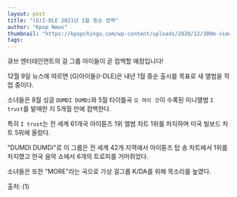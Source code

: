 ```yaml
---
layout: post
title: "(G)I-DLE 2021년 1월 중순 컴백"
author: "Kpop News"
thumbnail: "https://kpopchingu.com/wp-content/uploads/2020/12/300m-views-41-1-890x512.png"
tags: 
---
```



큐브 엔터테인먼트의 걸 그룹 아이들이 곧 컴백할 예정입니다!

12월 9일 뉴스에 따르면 (G)아이들(I-DLE)은 내년 1월 중순 출시를 목표로 새 앨범을 작업 중이다.

소녀들은 8월 싱글 `DUMDI DUMDi`와 5월 타이틀곡 `오 마이 갓`이 수록된 미니앨범 `I trust`를 발매한 지 5개월 만에 컴백한다.

특히 `I trust`는 전 세계 61개국 아이튠즈 1위 앨범 차트 1위를 차지하며 미국 빌보드 차트 5위에 올랐다.

"DUMDI DUMDi"로 이 그룹은 전 세계 42개 지역에서 아이튠즈 탑 송 차트에서 1위를 차지했고 한국 음악 쇼에서 6개의 트로피를 거머쥐었다.

소녀들은 또한 "MORE"라는 곡으로 가상 걸그룹 K/DA를 위해 목소리를 높였다.

출처: (1)